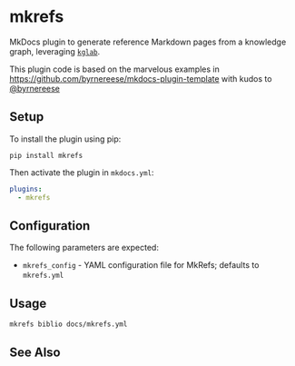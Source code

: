 # mkrefs

MkDocs plugin to generate reference Markdown pages from a knowledge
graph, leveraging
[`kglab`](https://github.com/DerwenAI/kglab).

This plugin code is based on the marvelous examples in
<https://github.com/byrnereese/mkdocs-plugin-template>
with kudos to [@byrnereese](https://github.com/byrnereese/)


## Setup

To install the plugin using pip:

```
pip install mkrefs
```

Then activate the plugin in `mkdocs.yml`:
```yaml
plugins:
  - mkrefs
```


## Configuration

The following parameters are expected:

* `mkrefs_config` - YAML configuration file for MkRefs; defaults to `mkrefs.yml`


## Usage

```
mkrefs biblio docs/mkrefs.yml
```


## See Also

[mkdocs-plugins]: http://www.mkdocs.org/user-guide/plugins/
[mkdocs-template]: https://www.mkdocs.org/user-guide/custom-themes/#template-variables
[mkdocs-block]: https://www.mkdocs.org/user-guide/styling-your-docs/#overriding-template-blocks
